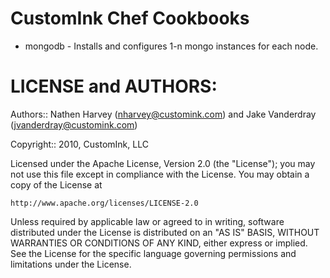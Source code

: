 # CustomInk Chef Cookbooks

* mongodb - Installs and configures 1-n mongo instances for each node.

# LICENSE and AUTHORS:

Authors:: Nathen Harvey (<nharvey@customink.com>) and Jake Vanderdray (<jvanderdray@customink.com>)

Copyright:: 2010, CustomInk, LLC

Licensed under the Apache License, Version 2.0 (the "License");
you may not use this file except in compliance with the License.
You may obtain a copy of the License at

    http://www.apache.org/licenses/LICENSE-2.0

Unless required by applicable law or agreed to in writing, software
distributed under the License is distributed on an "AS IS" BASIS,
WITHOUT WARRANTIES OR CONDITIONS OF ANY KIND, either express or implied.
See the License for the specific language governing permissions and
limitations under the License.
